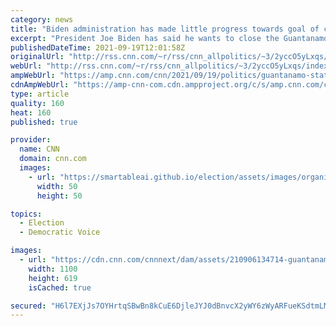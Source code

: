```yaml
---
category: news
title: "Biden administration has made little progress towards goal of closing notorious Guantanamo Bay prison"
excerpt: "President Joe Biden has said he wants to close the Guantanamo Bay detention facility, where 39 detainees still reside, by the end of his term, but his administration is yet to make much progress towards meeting that goal.\n    \n"
publishedDateTime: 2021-09-19T12:01:58Z
originalUrl: "http://rss.cnn.com/~r/rss/cnn_allpolitics/~3/2yccO5yLxqs/index.html"
webUrl: "http://rss.cnn.com/~r/rss/cnn_allpolitics/~3/2yccO5yLxqs/index.html"
ampWebUrl: "https://amp.cnn.com/cnn/2021/09/19/politics/guantanamo-state-of-play/index.html"
cdnAmpWebUrl: "https://amp-cnn-com.cdn.ampproject.org/c/s/amp.cnn.com/cnn/2021/09/19/politics/guantanamo-state-of-play/index.html"
type: article
quality: 160
heat: 160
published: true

provider:
  name: CNN
  domain: cnn.com
  images:
    - url: "https://smartableai.github.io/election/assets/images/organizations/cnn.com-50x50.jpg"
      width: 50
      height: 50

topics:
  - Election
  - Democratic Voice

images:
  - url: "https://cdn.cnn.com/cnnnext/dam/assets/210906134714-guantanamo-bay-naval-station-super-tease.jpg"
    width: 1100
    height: 619
    isCached: true

secured: "H6l7EXjJs7OYHrtqSBwBn8kCuE6DjleJYJ0dBnvcX2yWY6zWyARFueKSdtmLMcsfnsWH8pQ2C9b4nny5FotzQb5Gc2uwqQkPrtFxliJ5DIx0d1YsbKxT+0IkYxboKgMg1ewOYTr8kKJdqlRK2W1zoKSTlnBXzAjwh3k1GR7BWV9MXRCpmmIa4k5sqUXQewDDvdYd2yXxN+VnkIkjYY280CPR2x6e/rQIQ/95m2upTLMg2zPiuwpRV4yLjWDPe/9QkP8yo/uZulLl7NRH9rmJmh8UZFLj80TGMFpCZIn4eCSOoBQIdLeB02l59MsOFEzsogemH7gZiUrPZy2AKp/eA9Nmbt9PgoRqHNg9gDnij+0=;bNkg+4cFCOFndZMBxjEutw=="
---
```


